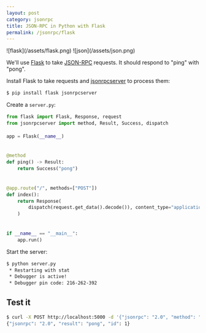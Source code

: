 ```yaml
---
layout: post
category: jsonrpc
title: JSON-RPC in Python with Flask
permalink: /jsonrpc/flask
---
```

<div class="wide-logos" markdown="1">
![flask](/assets/flask.png)
![json](/assets/json.png)
</div>

We'll use [Flask](http://flask.pocoo.org) to take
[JSON-RPC](http://www.jsonrpc.org/) requests. It should respond to "ping" with
"pong".

Install Flask to take requests and
[jsonrpcserver](https://www.jsonrpcserver.com/) to process them:

```sh
$ pip install flask jsonrpcserver
```

Create a `server.py`:

```python
from flask import Flask, Response, request
from jsonrpcserver import method, Result, Success, dispatch

app = Flask(__name__)


@method
def ping() -> Result:
    return Success("pong")


@app.route("/", methods=["POST"])
def index():
    return Response(
        dispatch(request.get_data().decode()), content_type="application/json"
    )


if __name__ == "__main__":
    app.run()
```

Start the server:

```sh
$ python server.py
 * Restarting with stat
 * Debugger is active!
 * Debugger pin code: 216-262-392
```

## Test it

```sh
$ curl -X POST http://localhost:5000 -d '{"jsonrpc": "2.0", "method": "ping", "id": 1}'
{"jsonrpc": "2.0", "result": "pong", "id": 1}
```
